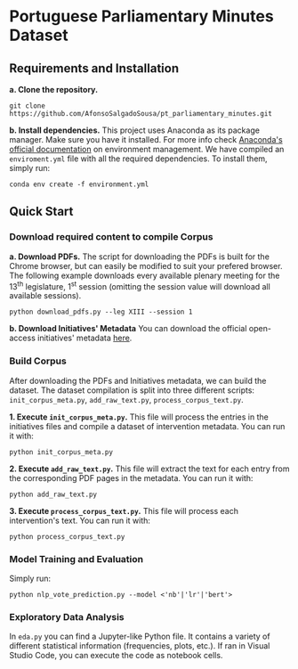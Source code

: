 # Portuguese Parliamentary Minutes Dataset

## Requirements and Installation

**a. Clone the repository.**
```shell
git clone https://github.com/AfonsoSalgadoSousa/pt_parliamentary_minutes.git
```
**b. Install dependencies.**
This project uses Anaconda as its package manager. Make sure you have it installed. For more info check [Anaconda's official documentation](https://docs.conda.io/projects/conda/en/latest/user-guide/tasks/manage-environments.html) on environment management.
We have compiled an `enviroment.yml` file with all the required dependencies. To install them, simply run:
```shell
conda env create -f environment.yml
```

## Quick Start
### Download required content to compile Corpus
**a. Download PDFs.**
The script for downloading the PDFs is built for the Chrome browser, but can easily be modified to suit your prefered browser.
The following example downloads every available plenary meeting for the 13<sup>th</sup> legislature, 1<sup>st</sup> session (omitting the session value will download all available sessions).
```shell
python download_pdfs.py --leg XIII --session 1
```
**b. Download Initiatives' Metadata**
You can download the official open-access initiatives' metadata [here](https://www.parlamento.pt/Cidadania/Paginas/DAIniciativas.aspx).

### Build Corpus
After downloading the PDFs and Initiatives metadata, we can build the dataset. The dataset compilation is split into three different scripts: `init_corpus_meta.py`, `add_raw_text.py`, `process_corpus_text.py`.

**1. Execute `init_corpus_meta.py`.**
This file will process the entries in the initiatives files and compile a dataset of intervention metadata. You can run it with:
```shell
python init_corpus_meta.py
```
**2. Execute `add_raw_text.py`.**
This file will extract the text for each entry from the corresponding PDF pages in the metadata. You can run it with:
```shell
python add_raw_text.py
```
**3. Execute `process_corpus_text.py`.**
This file will process each intervention's text. You can run it with:
```shell
python process_corpus_text.py
```

### Model Training and Evaluation
Simply run:
```shell
python nlp_vote_prediction.py --model <'nb'|'lr'|'bert'>
```

### Exploratory Data Analysis
In `eda.py` you can find a Jupyter-like Python file. It contains a variety of different statistical information (frequencies, plots, etc.). If ran in Visual Studio Code, you can execute the code as notebook cells.
